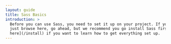 ```yaml
---
layout: guide
title: Sass Basics
introduction: >
  Before you can use Sass, you need to set it up on your project. If you want to
  just browse here, go ahead, but we recommend you go install Sass first. [Go
  here](/install) if you want to learn how to get everything set up.
---
```

